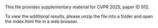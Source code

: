 This file provides supplementary material for CVPR 2025, paper ID 912.

To view the additional results, please unzip the file into a folder and open the index.html file in a web browser.